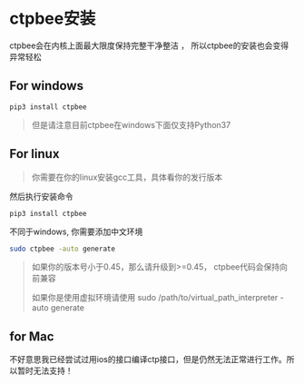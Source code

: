 # ctpbee安装 

 ctpbee会在内核上面最大限度保持完整干净整洁 ， 所以ctpbee的安装也会变得异常轻松

## For windows

```
pip3 install ctpbee
```

> 但是请注意目前ctpbee在windows下面仅支持Python37



## For linux

> 你需要在你的linux安装gcc工具，具体看你的发行版本 

然后执行安装命令 

```
pip3 install ctpbee
```

不同于windows, 你需要添加中文环境

```bash 
sudo ctpbee -auto generate
```

> 如果你的版本号小于0.45，那么请升级到>=0.45， ctpbee代码会保持向前兼容
>
> 如果你是使用虚拟环境请使用 sudo /path/to/virtual_path_interpreter -auto generate

## for Mac

不好意思我已经尝试过用ios的接口编译ctp接口，但是仍然无法正常进行工作。所以暂时无法支持！